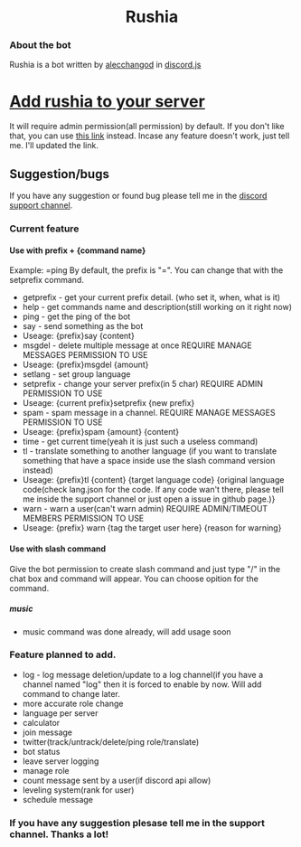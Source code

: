 <h1 style="text-align: center;">
<br> Rushia </br>
</h1>

### About the bot
Rushia is a bot written by [alecchangod](https://github.com/alecchangod) in [discord.js](https://discord.js.org/#/)

# [Add rushia to your server](https://discord.com/api/oauth2/authorize?client_id=953567399687364659&permissions=8&scope=bot%20applications.commands)
It will require admin permission(all permission) by default. If you don't like that, you can use [this link](https://discord.com/api/oauth2/authorize?client_id=953567399687364659&permissions=2068063845568&scope=bot%20applications.commands) instead. Incase any feature doesn't work, just tell me. I'll updated the link.

## Suggestion/bugs
If you have any suggestion or found bug please tell me in the [discord support channel](https://discord.gg/utRrnKWdbG).

### Current feature 

#### Use with prefix + {command name}
Example: =ping
By default, the prefix is "=". You can change that with the setprefix command.

- getprefix - get your current prefix detail. (who set it, when, what is it)
- help - get commands name and description(still working on it right now)
- ping - get the ping of the bot
- say - send something as the bot
- Useage: {prefix}say {content}
- msgdel - delete multiple message at once
REQUIRE MANAGE MESSAGES PERMISSION TO USE
- Useage: {prefix}msgdel {amount}
- setlang - set group language
- setprefix - change your server prefix(in 5 char)
REQUIRE ADMIN PERMISSION TO USE
- Useage: {current prefix}setprefix {new prefix}
- spam - spam message in a channel.
REQUIRE MANAGE MESSAGES PERMISSION TO USE
- Useage: {prefix}spam {amount} {content}
- time - get current time(yeah it is just such a useless command)
- tl - translate something to another language
(if you want to translate something that have a space inside use the slash command version instead)
- Useage: {prefix}tl {content} {target language code} {original language code(check lang.json for the code. If any code wan't there, please tell me inside the support channel or just open a issue in github page.)}
- warn - warn a user(can't warn admin)
REQUIRE ADMIN/TIMEOUT MEMBERS PERMISSION TO USE
- Useage: {prefix} warn {tag the target user here} {reason for warning}

#### Use with slash command
Give the bot permission to create slash command and just type "/" in the chat box and command will appear.
You can choose opition for the command.

##### music
- music command was done already, will add usage soon

### Feature planned to add.
- log - log message deletion/update to a log channel(if you have a channel named "log" then it is forced to enable by now. Will add command to change later. 
- more accurate role change 
- language per server 
- calculator 
- join message 
- twitter(track/untrack/delete/ping role/translate) 
- bot status 
- leave server logging 
- manage role 
- count message sent by a user(if discord api allow) 
- leveling system(rank for user) 
- schedule message 

### If you have any suggestion plesase tell me in the support channel. Thanks a lot!
